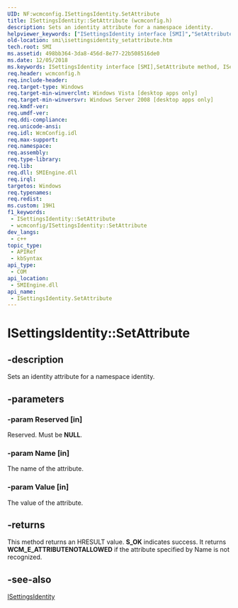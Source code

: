 ```yaml
---
UID: NF:wcmconfig.ISettingsIdentity.SetAttribute
title: ISettingsIdentity::SetAttribute (wcmconfig.h)
description: Sets an identity attribute for a namespace identity.
helpviewer_keywords: ["ISettingsIdentity interface [SMI]","SetAttribute method","ISettingsIdentity.SetAttribute","ISettingsIdentity::SetAttribute","SetAttribute","SetAttribute method [SMI]","SetAttribute method [SMI]","ISettingsIdentity interface","smi.isettingsidentity_setattribute","wcmconfig/ISettingsIdentity::SetAttribute"]
old-location: smi\isettingsidentity_setattribute.htm
tech.root: SMI
ms.assetid: 498bb364-3da8-456d-8e77-22b508516de0
ms.date: 12/05/2018
ms.keywords: ISettingsIdentity interface [SMI],SetAttribute method, ISettingsIdentity.SetAttribute, ISettingsIdentity::SetAttribute, SetAttribute, SetAttribute method [SMI], SetAttribute method [SMI],ISettingsIdentity interface, smi.isettingsidentity_setattribute, wcmconfig/ISettingsIdentity::SetAttribute
req.header: wcmconfig.h
req.include-header: 
req.target-type: Windows
req.target-min-winverclnt: Windows Vista [desktop apps only]
req.target-min-winversvr: Windows Server 2008 [desktop apps only]
req.kmdf-ver: 
req.umdf-ver: 
req.ddi-compliance: 
req.unicode-ansi: 
req.idl: WcmConfig.idl
req.max-support: 
req.namespace: 
req.assembly: 
req.type-library: 
req.lib: 
req.dll: SMIEngine.dll
req.irql: 
targetos: Windows
req.typenames: 
req.redist: 
ms.custom: 19H1
f1_keywords:
 - ISettingsIdentity::SetAttribute
 - wcmconfig/ISettingsIdentity::SetAttribute
dev_langs:
 - c++
topic_type:
 - APIRef
 - kbSyntax
api_type:
 - COM
api_location:
 - SMIEngine.dll
api_name:
 - ISettingsIdentity.SetAttribute
---
```


# ISettingsIdentity::SetAttribute


## -description

Sets an identity attribute for a namespace identity.

## -parameters

### -param Reserved [in]

Reserved. Must be <b>NULL</b>.

### -param Name [in]

The name of the attribute.

### -param Value [in]

The value of the attribute.

## -returns

This method returns an HRESULT value. <b>S_OK</b> indicates success. It returns <b>WCM_E_ATTRIBUTENOTALLOWED</b> if the attribute specified by Name is not recognized.

## -see-also

<a href="https://docs.microsoft.com/previous-versions/windows/desktop/api/wcmconfig/nn-wcmconfig-isettingsidentity">ISettingsIdentity</a>

